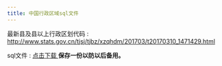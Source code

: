 ```yaml
---
title: 中国行政区域sql文件 
---
```


最新县及县以上行政区划代码 : http://www.stats.gov.cn/tjsj/tjbz/xzqhdm/201703/t20170310_1471429.html

sql文件 :  <a href='./data/china_region.sql'>点击下载 </a> **保存一份以防以后备用。**